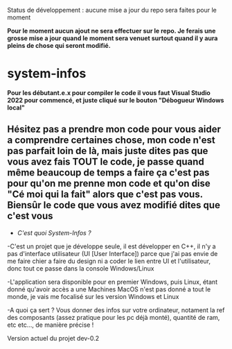 Status de développement : aucune mise a jour du repo sera faites pour le moment

**Pour le moment aucun ajout ne sera effectuer sur le repo. Je ferais une grosse mise a jour quand le moment sera venuet surtout quand il y aura pleins de chose qui seront modifié.**


# system-infos
**Pour les débutant.e.x pour compiler le code il vous faut Visual Studio 2022 pour commencé, et juste cliqué sur le bouton "Débogueur Windows local"**

## Hésitez pas a prendre mon code pour vous aider a comprendre certaines chose, mon code n'est pas parfait loin de là, mais juste dites pas que vous avez fais TOUT le code, je passe quand même beaucoup de temps a faire ça c'est pas pour qu'on me prenne mon code et qu'on dise "Cé moi qui la fait" alors que c'est pas vous. Biensûr le code que vous avez modifié dites que c'est vous

* *C'est quoi System-Infos ?*

-C'est un projet que je développe seule, il est développer en C++, il n'y a pas d'interface utilisateur (UI [User 
 Interface]) parce que j'ai pas envie de me faire chier a faire du design ni a coder le lien entre UI et 
 l'utilisateur, donc tout ce passe dans la console Windows/Linux

-L'application sera disponible pour en premier Windows, puis Linux, étant donné qu'avoir accès a une Machines MacOS n'est pas donné a tout le monde, je vais me focalisé sur les version Windows et Linux

-A quoi ça sert ? Vous donner des infos sur votre ordinateur, notament la ref des composants (assez pratique pour les pc déjà monté), quantité de ram, etc etc..., de manière précise !

Version actuel du projet dev-0.2
